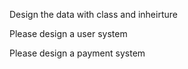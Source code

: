 Design the data with class and inheirture



Please design a user system



Please design a payment system

